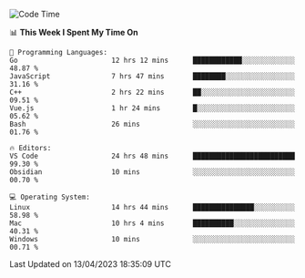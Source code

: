
<!--START_SECTION:waka-->
![Code Time](http://img.shields.io/badge/Code%20Time-622%20hrs%2033%20mins-blue)

📊 **This Week I Spent My Time On** 

```text
💬 Programming Languages: 
Go                       12 hrs 12 mins      ████████████░░░░░░░░░░░░░   48.87 % 
JavaScript               7 hrs 47 mins       ████████░░░░░░░░░░░░░░░░░   31.16 % 
C++                      2 hrs 22 mins       ██░░░░░░░░░░░░░░░░░░░░░░░   09.51 % 
Vue.js                   1 hr 24 mins        █░░░░░░░░░░░░░░░░░░░░░░░░   05.62 % 
Bash                     26 mins             ░░░░░░░░░░░░░░░░░░░░░░░░░   01.76 % 

🔥 Editors: 
VS Code                  24 hrs 48 mins      █████████████████████████   99.30 % 
Obsidian                 10 mins             ░░░░░░░░░░░░░░░░░░░░░░░░░   00.70 % 

💻 Operating System: 
Linux                    14 hrs 44 mins      ███████████████░░░░░░░░░░   58.98 % 
Mac                      10 hrs 4 mins       ██████████░░░░░░░░░░░░░░░   40.31 % 
Windows                  10 mins             ░░░░░░░░░░░░░░░░░░░░░░░░░   00.71 % 
```


 Last Updated on 13/04/2023 18:35:09 UTC
<!--END_SECTION:waka-->

